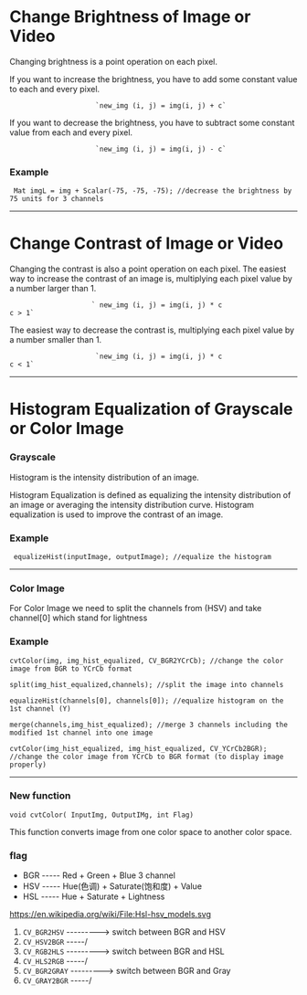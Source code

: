  # Change Brightness of Image or Video
 
 Changing brightness is a point operation on each pixel. 
 
 If you want to increase the brightness, you have to add some constant value to each and every pixel.
                         
                         `new_img (i, j) = img(i, j) + c`

 If you want to decrease the brightness, you have to subtract some constant value from each and every pixel.
                         
                         `new_img (i, j) = img(i, j) - c`
### Example
```
 Mat imgL = img + Scalar(-75, -75, -75); //decrease the brightness by 75 units for 3 channels
```

---

# Change Contrast of Image or Video

Changing the contrast is also a point operation on each pixel. The easiest way to increase the contrast of an image is, multiplying each pixel value by a number larger than 1.

                        ` new_img (i, j) = img(i, j) * c                     c > 1`


The easiest way to decrease the contrast is, multiplying each pixel value by a number smaller than 1.

                         `new_img (i, j) = img(i, j) * c                     c < 1`


---

 # Histogram Equalization of Grayscale or Color Image
 
 
 ### Grayscale
 Histogram is the intensity distribution of an image.
 
 Histogram Equalization is defined as equalizing the intensity distribution of an image or averaging the intensity distribution curve. Histogram equalization is used to improve the contrast of an image. 
 
 ### Example
 ` equalizeHist(inputImage, outputImage); //equalize the histogram`
 
 ---
 
 ### Color Image
 
 For Color Image we need to split the channels from (HSV) and take channel[0] which stand for lightness
 
 ### Example
 ```
 cvtColor(img, img_hist_equalized, CV_BGR2YCrCb); //change the color image from BGR to YCrCb format

 split(img_hist_equalized,channels); //split the image into channels

 equalizeHist(channels[0], channels[0]); //equalize histogram on the 1st channel (Y)

 merge(channels,img_hist_equalized); //merge 3 channels including the modified 1st channel into one image

 cvtColor(img_hist_equalized, img_hist_equalized, CV_YCrCb2BGR); //change the color image from YCrCb to BGR format (to display image properly)
 ```
 
 ---
 
 ### New function
 
 `void cvtColor( InputImg, OutputIMg, int Flag)`
 
 This function converts image from one color space to another color space. 
 
 ### flag 
 - BGR ----- Red + Green + Blue 3 channel
 - HSV ----- Hue(色调) + Saturate(饱和度) + Value
 - HSL ----- Hue + Saturate + Lightness
 
 https://en.wikipedia.org/wiki/File:Hsl-hsv_models.svg
 
 1. `CV_BGR2HSV`   ---------> switch between BGR and HSV
 2. `CV_HSV2BGR`   -----/
 3. `CV_RGB2HLS`   ---------> switch between BGR and HSL
 4. `CV_HLS2RGB`   -----/
 5. `CV_BGR2GRAY`  ---------> switch between BGR and Gray
 6. `CV_GRAY2BGR`  -----/
 
 
 
 
 
 
 
